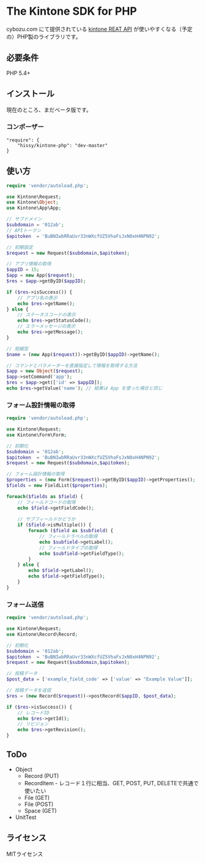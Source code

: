 # The Kintone SDK for PHP

cybozu.com にて提供されている [kintone REAT API](https://cybozudev.zendesk.com/hc/ja/categories/200147600-kintone-API) が使いやすくなる（予定の）PHP製のライブラリです。

## 必要条件

PHP 5.4+

## インストール

現在のところ、まだベータ版です。

### コンポーザー

    "require": {
        "hissy/kintone-php": "dev-master"
    }

## 使い方

```php
require 'vendor/autoload.php';

use Kintone\Request;
use Kintone\Object;
use Kintone\App\App;

// サブドメイン
$subdomain = '012ab';
// APIトークン
$apitoken  = 'BuBNIwbRRaUvr33nWXcfUZ5VhaFsJxN0xH4NPN92';

// 初期設定
$request = new Request($subdomain,$apitoken);

// アプリ情報の取得
$appID = 15;
$app = new App($request);
$res = $app->getByID($appID);

if ($res->isSuccess()) {
    // アプリ名の表示
    echo $res->getName();
} else {
    // ステータスコードの表示
    echo $res->getStatusCode();
    // エラーメッセージの表示
    echo $res->getMessage();
}

// 短縮型
$name = (new App($request))->getByID($appID)->getName();

// コマンドとパラメーターを直接指定して情報を取得する方法
$app = new Object($request);
$app->setCommand('app');
$res = $app->get(['id' => $appID]);
echo $res->getValue('name'); // 結果は App を使った場合と同じ

```

### フォーム設計情報の取得

```php
require 'vendor/autoload.php';

use Kintone\Request;
use Kintone\Form\Form;

// 初期化
$subdomain = '012ab';
$apitoken  = 'BuBNIwbRRaUvr33nWXcfUZ5VhaFsJxN0xH4NPN92';
$request = new Request($subdomain,$apitoken);

// フォーム設計情報の取得
$properties = (new Form($request))->getByID($appID)->getProperties();
$fields = new FieldList($properties);

foreach($fields as $field) {
    // フィールドコードの取得
    echo $field->getFieldCode();
    
    // サブフィールドかどうか
    if ($field->isMultiple()) {
        foreach ($field as $subfield) {
            // フィールドラベルの取得
            echo $subfield->getLabel();
            // フィールドタイプの取得
            echo $subfield->getFieldType();
        }
    } else {
        echo $field->getLabel();
        echo $field->getFieldType();
    }
}
```

### フォーム送信

```php
require 'vendor/autoload.php';

use Kintone\Request;
use Kintone\Record\Record;

// 初期化
$subdomain = '012ab';
$apitoken  = 'BuBNIwbRRaUvr33nWXcfUZ5VhaFsJxN0xH4NPN92';
$request = new Request($subdomain,$apitoken);

// 投稿データ
$post_data = ['example_field_code' => ['value' => "Example Value"]];

// 投稿データを送信
$res = (new Record($request))->postRecord($appID, $post_data);

if ($res->isSuccess()) {
    // レコードID
    echo $res->getId();
    // リビジョン
    echo $res->getRevision();
}
```

## ToDo

* Object
    * Record (PUT)
    * RecordItem - レコード１行に相当、GET, POST, PUT, DELETEで共通で使いたい
    * File (GET)
    * File (POST)
    * Space (GET)
* UnitTest

## ライセンス

MITライセンス